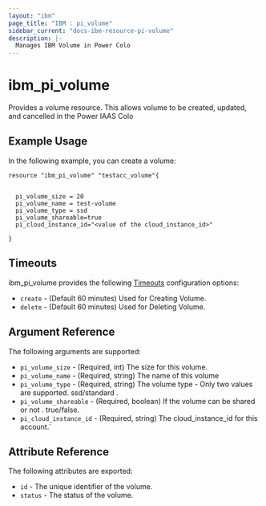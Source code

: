 ```yaml
---
layout: "ibm"
page_title: "IBM : pi_volume"
sidebar_current: "docs-ibm-resource-pi-volume"
description: |-
  Manages IBM Volume in Power Colo
---
```


# ibm\_pi_volume

Provides a volume resource. This allows volume to be created, updated, and cancelled in the Power IAAS Colo


## Example Usage

In the following example, you can create a volume:

```hcl
resource "ibm_pi_volume" "testacc_volume"{


  pi_volume_size = 20
  pi_volume_name = test-volume
  pi_volume_type = ssd
  pi_volume_shareable=true
  pi_cloud_instance_id="<value of the cloud_instance_id>"

}

```
## Timeouts

ibm_pi_volume provides the following [Timeouts](https://www.terraform.io/docs/configuration/resources.html#timeouts) configuration options:

* `create` - (Default 60 minutes) Used for Creating Volume.
* `delete` - (Default 60 minutes) Used for Deleting Volume.


## Argument Reference

The following arguments are supported:

* `pi_volume_size` - (Required, int) The size for this volume.
* `pi_volume_name` - (Required, string) The name of this volume
* `pi_volume_type` - (Required, string) The volume type - Only two values are supported.  ssd/standard .
* `pi_volume_shareable` - (Required, boolean) If the volume can be shared or not . true/false.
* `pi_cloud_instance_id` - (Required, string) The cloud_instance_id for this account.`


## Attribute Reference

The following attributes are exported:

* `id` - The unique identifier of the volume.
* `status` - The status of the volume.
